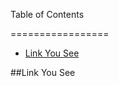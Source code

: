 Table of Contents

=================

* [Link You See](#link-you-see)












































##Link You See
